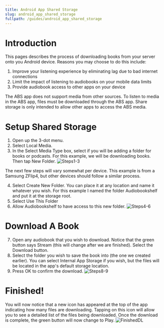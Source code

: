 ```yaml
---
title: Android App Shared Storage
slug: android_app_shared_storage
fullpath: /guides/android_app_shared_storage
---
```


# Introduction

This pages describes the process of downloading books from your server onto you Android device. Reasons you may choose to do this include:

1. Improve your listening experience by eliminating lag due to bad internet connections
2. Limit the impact of listening to audiobooks on your mobile data limits
3. Provide audiobook access to other apps on your device

The ABS app does not support media from other sources. To listen to media in the ABS app, files must be downloaded through the ABS app. Share storage is only intended to allow other apps to access the ABS media.

# Setup Shared Storage

1. Open up the 3-dot menu.
2. Select Local Media.
3. In the Select Media Type box, select if you will be adding a folder for books or podcasts. For this example, we will be downloading books. Then tap New Folder.
   ![Steps1-3](/guides/android_app_shared_storage/als_img1.png)

The next few steps will vary somewhat per device. This example is from a Samsung ZFlip4, but other devices should follow a similar process.

4. Select Create New Folder. You can place it at any location and name it whatever you wish. For this example I named the folder Audiobookshelf and put it at the storage root.
5. Select Use This Folder
6. Allow Audiobookshelf to have access to this new folder.
   ![Steps4-6](/guides/android_app_shared_storage/als_img2.png)

# Download A Book

7. Open any audiobook that you wish to download. Notice that the green button says Stream (this will change after we are finished). Select the Download button.
8. Select the folder you wish to save the book into (the one we created earlier). You can select Internal App Storage if you wish, but the files will be located in the app's default storage location.
9. Press OK to confirm the download.
   ![Steps8-9](/guides/android_app_shared_storage/als_img3.png)

# Finished!

You will now notice that a new icon has appeared at the top of the app indicating how many files are downloading. Tapping on this icon will allow you to see a detailed list of the files being downloaded. Once the download is complete, the green button will now change to Play.
![FinishedDL](/guides/android_app_shared_storage/als_img4.png)
